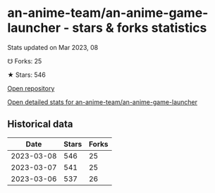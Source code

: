 # an-anime-team/an-anime-game-launcher - stars & forks statistics

Stats updated on Mar 2023, 08

☋ Forks: 25

★ Stars: 546

[Open repository](https://github.com/an-anime-team/an-anime-game-launcher)

[Open detailed stats for an-anime-team/an-anime-game-launcher](https://reviewgithub.com/rep/an-anime-team/an-anime-game-launcher)

## Historical data
| Date | Stars | Forks |
|------|-------|-------|
| 2023-03-08 | 546 | 25 | 
| 2023-03-07 | 541 | 25 | 
| 2023-03-06 | 537 | 26 | 

